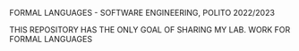 FORMAL LANGUAGES - SOFTWARE ENGINEERING, POLITO 2022/2023

THIS REPOSITORY HAS THE ONLY GOAL OF SHARING MY LAB. WORK FOR FORMAL LANGUAGES
